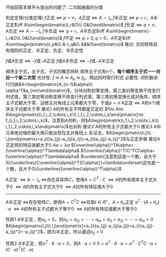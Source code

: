 开始回答本章开头提出的问题了: 二次超曲面的分类

判定定理(分类定理)
$f$正定$\iff p=n$，$A$正定$\iff A\sim I_n$
$f$半正定$\iff p=r$，$A$半正定$\iff A\sim\begin{bmatrix}I_r&O\\\ O&O\end{bmatrix}$
$f$负定$\iff q=n$，$A$负定$\iff A\sim-I_n$
$f$半负定$\iff q=r$，$A$半负定$\iff A\sim\begin{bmatrix}-I_r&O\\\ O&O\end{bmatrix}$
$f$不定$\iff p>0,q>0$，$A$不定$\iff A\sim\begin{bmatrix}I_p&\\\ &-I_q&\\\ &&&O\end{bmatrix}$
推论: 合同矩阵具有相同的正定、半正定、负定、半负定性

$f$或$A$负定$\iff -f$或$-A$正定
$f$或$A$半负定$\iff -f$或$-A$半正定

顺序主子式，主子式，子式的概念辨析
顺序主子式有$n$个，**每个顺序主子式一一对应一个新二次型**
充分性: $f\leftrightharpoons A\leftrightharpoons A_k\leftrightharpoons f_k$，两边同时取行列式
必要性: 对阶数进行归纳$A=\begin{bmatrix}A_{n-1}&\alpha\\\ \alpha^T&a_{nn}\end{bmatrix}$，分块对称初等变换，第三类初等变换不改变行列式值，第三类初等对称变换不改变行列式值，第三类初等变换化成对角阵，顺序主子式都大于零，迫使主对角线上元素都大于零，于是$p=n$
$A$正定$\iff A$的$n$个顺序主子式都大于零
推论1 $A$的所有主子阵都是正定的
$f\to A\to A\begin{pmatrix}i_1,i_2,\cdots,i_k\\\ i_1,i_2,\cdots,i_k\end{pmatrix}\to f_{i_1,i_2,\cdots,i_k}$，注意到$A$对称，则$A\begin{pmatrix}i_1,i_2,\cdots,i_k\\\ i_1,i_2,\cdots,i_k\end{pmatrix}$也对称
推论2 $A$的所有主子式都大于0
推论3 $A$中元素绝对值的最大值只能出现在主对角线上
反证法，$A\begin{pmatrix}i,j\\\ i,j\end{pmatrix}=a_{ii}a_{jj}-a_{ij}a_{ji}=a_{ii}a_{jj}-a_{ij}^2$与正定矛盾
推论4 正定阵的特征值都大于0
$A\alpha=\lambda\alpha$
$(\overline{\alpha})^TA\alpha=(\overline{\alpha})^T\lambda\alpha$
$(\overline{\alpha})^T(C^TC)\alpha=(\overline{\alpha})^T\lambda\alpha$
$\underset{注意到这是一个数，且大于0}{\underline{(C\overline{\alpha})^T(C\alpha)}}=\lambda\underset{这也是一个数，且大于0}{\underline{(\overline{\alpha})^T\alpha}}$

$A$正定
$\iff A\sim I_n$
$\iff$存在非异阵$C$，使得$A=C^T\cdot C$
$\iff A$的所有顺序主子式大于0
$\iff A$的所有主子式大于0
$\iff A$的所有特征值大于0

---

$A$半正定
$\iff$存在矩阵$C$，使得$A=C^TC$
$\iff$任取$t\in R^+$，$A+tI_n$正定
$\alpha^T\cdot(A+tI_n)\cdot\alpha$
$\iff A$的所有主子式都大于等于0
$\iff A$的所有特征值都大于等于0

性质1 $A$半正定，若$a_{ii}=0$，则$a_{i1}=a_{i2}=\cdots=a_{in}=a_{1i}=a_{2i}=\cdots=a_{ni}=0$
$A\begin{pmatrix}i,j\\\ i,j\end{pmatrix}=a_{ii}a_{jj}-a_{ij}a_{ji}=a_{ii}a_{jj}-a_{ij}^2=-a_{ij}^2$，因为半正定，所以逼迫$a_{ij}=0$

性质2 $A$半正定，若$\alpha^T\cdot A\cdot\alpha=0$，则$A\cdot\alpha=0$
$0=\alpha^T\cdot A\cdot\alpha=\alpha^T\cdot C^TC\cdot\alpha=(C\cdot\alpha)^T(C\cdot\alpha)$
